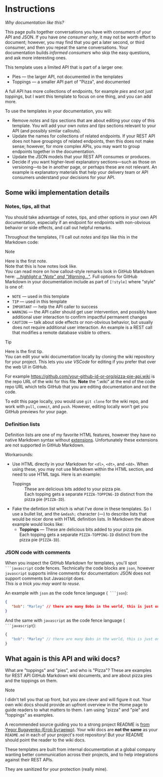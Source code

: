# Instructions

_Why documentation like this?_

This page pulls together conversations you have with consumers of your API and
JSON.
If you have _one consumer only_, it may not be worth effort to document;
however, you may find that you get a later second, or third consumer, and
then you repeat the same conversations.
Your documentation builds _informed consumers_ who skip the easy questions,
and ask more interesting ones.

This template uses a limited API that is part of a larger one:

* Pies &mdash; the larger API, not documented in the templates
* Toppings &mdash; a smaller API part of "Pizza", and documented

A full API has more collections of endpoints, for example _pies_ and not
just _toppings_, but I want this template to focus on one thing, and you can
add more.

To use the templates in your documentation, you will:
- Remove _notes_ and _tips_ sections that are about editing your copy of this
   template.
   You will add your own _notes_ and _tips_ sections relevant to your API (and
   possibly similar callouts).
- Update the names for collections of related endpoints.
   If your REST API does not have groupings of related endpoints, then this
   does not make sense; however, for more complex APIs, you may want to
   group endpoints together in the documentation.
- Update the JSON models that your REST API consumes or produces.
- Decide if you want higher-level explanatory sections&mdash;such as those on
   versioning&mdash;to be in another page, or perhaps these are not relevant.
   An example is explanatory materials that help your delivery team or API
   consumers understand your decisions for your API.

## Some wiki implementation details

### Notes, tips, all that

You should take advantage of notes, tips, and other options in your own API
documentation, especially if an endpoint for endpoints with non-obvious
behavior or side effects, and call out helpful remarks.

Throughout the templates, I'll call out _notes_ and _tips_ like this in the
Markdown code:

> [!NOTE]
> Here is the first note.<br>
> Note that this is how notes look like.<br>
> You can read more on how callout-style remarks look in GitHub Markdown here:
> [_...highlight a "Note" and "Warning..."_](https://github.com/orgs/community/discussions/16925).
> Full options for GitHub Markdown in your documentation include as part of
> `[!style]` where "style" is one of:
> - `NOTE` &mdash; used in this template
> - `TIP` &mdash; used in this template
> - `IMPORTANT` &mdash; help the API caller to success
> - `WARNING` &mdash; the API caller should get user intervention, and
>   possibly have additional user interaction to confirm impactful permanent
>   changes
> - `CAUTION` &mdash; talk about side effects or non-obvious behavior, but
>   usually does not require additional user interaction.
>   An example is a REST call that modifies a remote database visible to
>   others.

> [!TIP]
> Here is the first tip.<br>
> You can edit your wiki documentation locally by cloning the wiki
> repository for your project.
> This lets you _use VSCode_ for editing if you prefer that over the web UI in
> GitHub.
>
> For example <https://github.com/your-github-id-or-org/pizza-pie-api.wiki> is
> the repo URL of the wiki for this file.
> **Note** the ".wiki" at the end of the code repo URL which tells GitHub that
> you are editing documentation and not the code.
>
> To edit this page locally, you would use `git clone` for the wiki repo, and
> work with `pull`, `commit`, and `push`.
> However, editing locally won't get you GitHub previews for your page.

### Definition lists

Definition lists are one of my favorite HTML features, however they have no
native Markdown syntax without
[extensions](https://www.markdownguide.org/extended-syntax/#definition-lists).
Unfortunately these extensions are not supported in GitHub Markdown.

Workarounds:

- Use HTML directly in your Markdown for `<dl>`, `<dt>`, and `<dd>`.
   When using these, you may not use Markdown within the HTML section, and
   need to use HTML tags.
   Here is an example:
   <dl>
       <dt>Toppings</dt>
       <dd>These are delicious bits added to your pizza pie.<br/>
           Each topping gets a separate <code>PIZZA-TOPPING-ID</code>
           distinct from the pizza pie (<code>PIZZA-ID</code>).
       </dd>
   </dl>
- Fake the defintion list which is what I've done in these templates.
   So I use a bullet list, and the `&mdash;` character (&mdash;) to describe
   lists that would be nicer done with HTML definition lists.
   In Markdown the above example would looks like:
   - **Toppings** &mdash; These are delicious bits added to your pizza
     pie.<br>
     Each topping gets a separate `PIZZA-TOPPING-ID` distinct from the pizza
     pie (`PIZZA-ID`).

### JSON code with comments

When you inspect the GitHub Markdown for templates, you'll spot `
```javascript` code fences.
Technically the code blocks are `json`, however `javascript` supports inline
comments for documentation:
JSON does not support comments but Javascript does.<br>
_This is a trick you may want to reuse._

An example with `json` as the code fence language (` ```json`):
```json
{
   "bob": "Marley" // there are many Bobs in the world, this is just one
}
```
And the same with `javascript` as the code fence language (` ```javascript`):
```javascript
{
   "bob": "Marley" // there are many Bobs in the world, this is just one
}
```

## What again is this API and wiki docs?

What are "toppings" and "pies", and who is "Pizza"?
These are examples for REST API GitHub Markdown wiki documents, and are about
pizza pies and the toppings on them.

> [!NOTE]
> I didn't tell you that up front, but you are clever and will figure it out.
> Your own wiki docs should provide an upfront overview in the Home page to
> guide readers to what matters to them.
> I am using "pizza" and "pie" and "toppings" as examples.

A recommended source guiding you to a strong project README is [from Yegor
Bugayenko (Его́р
Бугае́нко)](https://www.yegor256.com/2019/04/23/elegant-readme.html).
Your wiki docs are **not the same** as your `README.md` in each of your
project's root repository!
But your README should point the reader to the wiki docs.

These templates are built from internal documentation at a global company
wanting better communication across their projects, and to help integrations
against their REST APIs.

They are sanitized for your protection (really mine).
